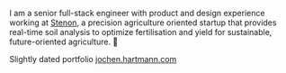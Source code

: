 I am a senior full-stack engineer with product and design experience working at [Stenon](https://stenon.io/en/), a precision agriculture oriented startup that provides real-time soil analysis to optimize fertilisation and yield for sustainable, future-oriented agriculture. 🌱

Slightly dated portfolio [jochen.hartmann.com](https://www.jochenhartmann.com/)
